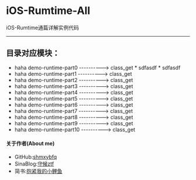# iOS-Rumtime-All
iOS-Rumtime通篇详解实例代码
___

## 目录对应模块：  
 > 
 * haha demo-runtime-part0 ----------> class_get
        * sdfasdf
        * sdfasdf        
 * haha demo-runtime-part1 ----------> class_get
 * haha demo-runtime-part2 ----------> class_get
 * haha demo-runtime-part3 ----------> class_get
 * haha demo-runtime-part4 ----------> class_get
 * haha demo-runtime-part5 ----------> class_get
 * haha demo-runtime-part6 ----------> class_get
 * haha demo-runtime-part7 ----------> class_get
 * haha demo-runtime-part8 ----------> class_get
 * haha demo-runtime-part9 ----------> class_get
 * haha demo-runtime-part10 ----------> class_get
 
 


#### 关于作者(About me)
* GitHub:[shmxybfq](https://github.com/shmxybfq "shmxybfq's github")
* SinaBlog:[守候ztf](http://blog.sina.com.cn/u/3481024997 "shmxybfq's sinablog")
* 简书:[抱紧我的小鲤鱼](http://www.jianshu.com/u/8c1cc9143ec6)

